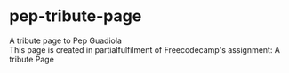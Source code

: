 # pep-tribute-page
A tribute page to Pep Guadiola 
<br/>
This page is created in partialfulfilment of Freecodecamp's assignment: A tribute Page
